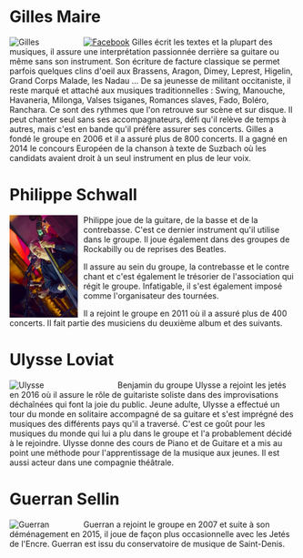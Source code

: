  
# Gilles Maire


<img src="/images/gilles.jpeg" alt="Gilles" style="float: left; margin-right: 10px; width:120px;"> <a href="https://www.facebook.com/gilles.maire" target="_blank">
    <img src="https://upload.wikimedia.org/wikipedia/commons/5/51/Facebook_f_logo_%282019%29.svg" alt="Facebook" style="width: 40px; height: 40px;"/></a>
Gilles écrit les textes et la plupart des musiques, il  assure une interprétation passionnée  derrière sa guitare ou même sans son instrument.
Son écriture de facture classique se permet  parfois quelques clins d'oeil aux Brassens, Aragon, Dimey, Leprest, Higelin, Grand Corps Malade, les Nadau ...
De sa jeunesse de militant occitaniste, il reste marqué et attaché aux musiques traditionnelles : Swing, Manouche, Havaneria, Milonga, Valses tsiganes, Romances slaves, Fado, Boléro, Ranchara. Ce sont des rythmes que l'on retrouve sur scène et sur disque.
Il peut chanter seul sans ses accompagnateurs, défi qu'il relève de temps à autres, mais c'est en bande qu'il préfère  assurer ses concerts.
Gilles a fondé le groupe en 2006 et il a assuré plus de 800 concerts. Il a gagné en 2014 le concours Européen de la chanson à texte de Suzbach où les candidats avaient droit à un seul instrument en plus de leur voix.



# Philippe Schwall


<img src="/images/philippe.jpeg" alt="Philippe" style="float: left; margin-right: 10px; width:120px;">
Philippe joue de la guitare, de la basse et de la  contrebasse. C'est
ce dernier instrument qu'il utilise dans le groupe.
Il joue également dans des groupes de Rockabilly ou de reprises des Beatles.

Il assure au sein du groupe, la contrebasse et le contre chant et c'est également le trésorier de l'association qui régit le groupe. Infatigable, il s'est également imposé comme l'organisateur des tournées.

Il a rejoint le groupe en 2011 où il a assuré plus de 400 concerts. Il fait partie des musiciens du deuxième album et des suivants.





# Ulysse Loviat

<img src="/images/ulysse.jpg" alt="Ulysse" style="float: left; margin-right: 10px; width:180px;"> Benjamin du groupe Ulysse a rejoint les jetés en 2016 où il assure le rôle de guitariste soliste dans des improvisations déchaînées qui font la joie du public.
Jeune adulte, Ulysse a effectué un tour du monde en solitaire accompagné de sa guitare et s'est imprégné des musiques des différents pays qu'il a traversé. C'est ce goût pour les musiques du monde qui lui a plu dans le groupe et l'a probablement décidé à le rejoindre.
Ulysse donne des cours de Piano et de Guitare et a mis au point une méthode pour l'apprentissage de la musique aux jeunes. Il est aussi acteur dans une compagnie théâtrale.



# Guerran Sellin

 <img src="/images/guerran.jpg" alt="Guerran" style="float: left; margin-right: 10px; width:120px;">Guerran a rejoint le groupe en 2007 et suite à son déménagement en 2015, il joue de façon plus occasionnelle avec les Jetés de l'Encre.
 Guerran est issu du conservatoire de musique de Saint-Denis.














